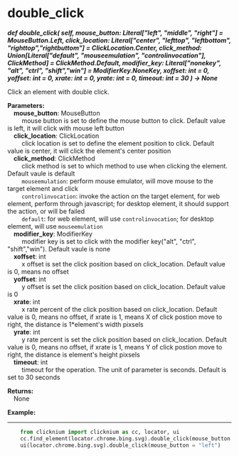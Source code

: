 # double_click<!-- {docsify-ignore-all} -->
***def double_click(
        self,
        mouse_button: Literal["left", "middle", "right"] = MouseButton.Left,
        click_location: Literal["center", "lefttop", "leftbottom", "righttop","rightbuttom"] = ClickLocation.Center,
        click_method: Union[Literal["default", "mouseemulation", "controlinvocation"], ClickMethod] = ClickMethod.Default,
        modifier_key: Literal["nonekey", "alt", "ctrl", "shift","win"]  = ModifierKey.NoneKey,
        xoffset: int = 0,
        yoffset: int = 0,
        xrate: int = 0,
        yrate: int = 0,
        timeout: int = 30
    ) -> None***  

Click an element with double click.  

**Parameters:**  
     &emsp;**mouse_button**: MouseButton  
        &emsp;&emsp; mouse button is set to define the mouse button to click. Default value is left, it will click with mouse left button  
    &emsp;**click_location**: ClickLocation  
        &emsp;&emsp; click location is set to define the element position to click. Default value is center, it will click the element's center position  
    &emsp;**click_method**: ClickMethod  
        &emsp;&emsp; click method is set to which method to use when clicking the element. Default vaule is default  
        &emsp;&emsp; `mouseemulation`: perform mouse emulator, will move mouse to the target element and click   
        &emsp;&emsp; `controlinvocation`: invoke the action on the target element, for web element, perform through javascript; for desktop element, it should support the action, or will be failed  
        &emsp;&emsp; `default`: for web element, will use `controlinvocation`; for desktop element, will use `mouseemulation`  
    &emsp;**modifier_key**: ModifierKey  
        &emsp;&emsp; modifier key is set to click with the modifier key("alt", "ctrl", "shift","win"). Default vaule is none    
    &emsp;**xoffset**: int   
        &emsp;&emsp; x offset is set the click position based on click_location. Default value is 0, means no offset  
    &emsp;**yoffset**: int  
        &emsp;&emsp; y offset is set the click position based on click_location. Default value is 0  
    &emsp;**xrate**: int  
        &emsp;&emsp; x rate percent of the click position based on click_location. Default value is 0, means no offset, if xrate is 1, means X of click postion move to right, the distance is 1*element's width pixsels  
    &emsp;**yrate**: int  
        &emsp;&emsp; y rate percent is set the click position based on click_location. Default value is 0, means no offset, if xrate is 1, means Y of click postion move to right, the distance is element's height pixsels   
    &emsp;**timeout**: int  
        &emsp;&emsp; timeout for the operation. The unit of parameter is seconds. Default is set to 30 seconds  

**Returns:**  
    &emsp;None

**Example:**
***
```python
    from clicknium import clicknium as cc, locator, ui
    cc.find_element(locator.chrome.bing.svg).double_click(mouse_button = "left")
    ui(locator.chrome.bing.svg).double_click(mouse_button = "left")
```